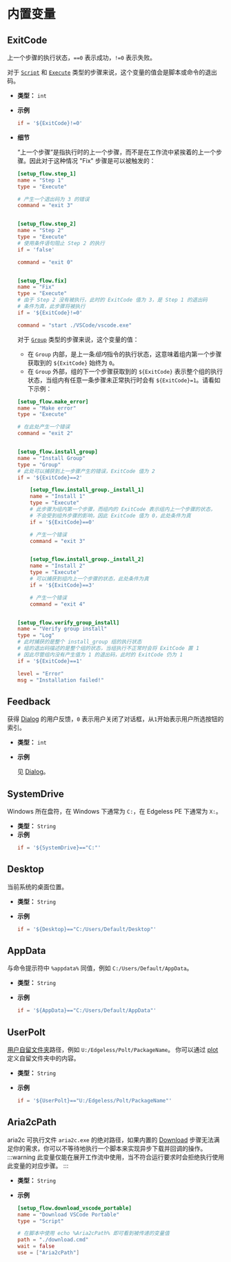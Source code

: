 # 内置变量

## ExitCode

上一个步骤的执行状态，`==0` 表示成功，`!=0` 表示失败。

对于 [`Script`](Steps.md#script) 和 [`Execute`](Steps.md#execute) 类型的步骤来说，这个变量的值会是脚本或命令的退出码。

- **类型：** `int`
- **示例**

  ```toml
  if = '${ExitCode}!=0'
  ```

- **细节**

  “上一个步骤”是指执行时的上一个步骤，而不是在工作流中紧挨着的上一个步骤。因此对于这种情况 "Fix" 步骤是可以被触发的：

  ```toml
  [setup_flow.step_1]
  name = "Step 1"
  type = "Execute"

  # 产生一个退出码为 3 的错误
  command = "exit 3"


  [setup_flow.step_2]
  name = "Step 2"
  type = "Execute"
  # 使用条件语句阻止 Step 2 的执行
  if = 'false'

  command = "exit 0"


  [setup_flow.fix]
  name = "Fix"
  type = "Execute"
  # 由于 Step 2 没有被执行，此时的 ExitCode 值为 3，是 Step 1 的退出码
  # 条件为真，此步骤将被执行
  if = '${ExitCode}!=0'

  command = "start ./VSCode/vscode.exe"
  ```

  对于 [`Group`](Steps.md#group) 类型的步骤来说，这个变量的值：

  - 在 `Group` 内部，是上一条*组内*指令的执行状态，这意味着组内第一个步骤获取到的 `${ExitCode}` 始终为 `0`。
  - 在 `Group` 外部，组的下一个步骤获取到的 `${ExitCode}` 表示整个组的执行状态，当组内有任意一条步骤未正常执行时会有 `${ExitCode}=1`。请看如下示例：

  ```toml
  [setup_flow.make_error]
  name = "Make error"
  type = "Execute"

  # 在此处产生一个错误
  command = "exit 2"


  [setup_flow.install_group]
  name = "Install Group"
  type = "Group"
  # 此处可以捕获到上一步骤产生的错误，ExitCode 值为 2
  if = '${ExitCode}==2'

      [setup_flow.install_group._install_1]
      name = "Install 1"
      type = "Execute"
      # 此步骤为组内第一个步骤，而组内的 ExitCode 表示组内上一个步骤的状态，
      # 不会受到组外步骤的影响，因此 ExitCode 值为 0，此处条件为真
      if = '${ExitCode}==0'

      # 产生一个错误
      command = "exit 3"


      [setup_flow.install_group._install_2]
      name = "Install 2"
      type = "Execute"
      # 可以捕获到组内上一个步骤的状态，此处条件为真
      if = '${ExitCode}==3'

      # 产生一个错误
      command = "exit 4"


  [setup_flow.verify_group_install]
  name = "Verify group install"
  type = "Log"
  # 此时捕获的是整个 install_group 组的执行状态
  # 组的退出码描述的是整个组的状态，当组执行不正常时会将 ExitCode 置 1
  # 因此尽管组内没有产生值为 1 的退出码，此时的 ExitCode 仍为 1
  if = '${ExitCode}==1'

  level = "Error"
  msg = "Installation failed!"
  ```

## Feedback

获得 [Dialog](Steps.md#dialog) 的用户反馈，`0` 表示用户关闭了对话框，从`1`开始表示用户所选按钮的索引。

- **类型：** `int`
- **示例**

  见 [Dialog](Steps.md#dialog)。

## SystemDrive

Windows 所在盘符，在 Windows 下通常为 `C:`，在 Edgeless PE 下通常为 `X:`。

- **类型：** `String`
- **示例**
  <!-- TODO:改为更有实际用途的示例 -->
  ```toml
  if = '${SystemDrive}=="C:"'
  ```

## Desktop

当前系统的桌面位置。

- **类型：** `String`
- **示例**

  ```toml
  if = '${Desktop}=="C:/Users/Default/Desktop"'
  ```

## AppData

与命令提示符中 `%appdata%` 同值，例如 `C:/Users/Default/AppData`。

- **类型：** `String`
- **示例**

  ```toml
  if = '${AppData}=="C:/Users/Default/AppData"'
  ```

## UserPolt

[用户自留文件夹](workflow.md#用户自留文件夹)路径，例如 `U:/Edgeless/Polt/PackageName`。
你可以通过 [plot](Plot.md) 定义自留文件夹中的内容。

- **类型：** `String`
- **示例**

  ```toml
  if = '${UserPolt}=="U:/Edgeless/Polt/PackageName"'
  ```

## Aria2cPath

aria2c 可执行文件 `aria2c.exe` 的绝对路径，如果内置的 [Download](Steps.md#download) 步骤无法满足你的需求，你可以不等待地执行一个脚本来实现异步下载并回调的操作。
:::warning
此变量仅能在展开工作流中使用，当不符合运行要求时会拒绝执行使用此变量的对应步骤。
:::

- **类型：** `String`
- **示例**

  ```toml
  [setup_flow.download_vscode_portable]
  name = "Download VSCode Portable"
  type = "Script"

  # 在脚本中使用 echo %Aria2cPath% 即可看到被传递的变量值
  path = "./download.cmd"
  wait = false
  use = ["Aria2cPath"]
  ```
